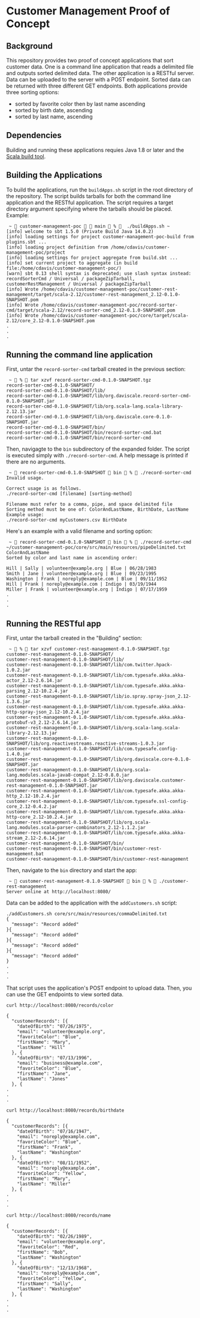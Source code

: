 # Customer Management Proof of Concept

## Background

This repository provides two proof of concept applications that sort customer data. One is a command line application that reads a delimited file and outputs sorted delimited data. The other application is a RESTful server. Data can be uploaded to the server with a POST endpoint. Sorted data can be returned with three different GET endpoints. Both applications provide three sorting options:

- sorted by favorite color then by last name ascending
- sorted by birth date, ascending
- sorted by last name, ascending

## Dependencies

Building and running these applications requies Java 1.8 or later and the [Scala build tool](https://www.scala-sbt.org/).

## Building the Applications

To build the applications, run the `buildApps.sh` script in the root directory of the repository. The script builds tarballs for both the command line application and the RESTful application. The script requires a target directory argument specifying where the tarballs should be placed. Example:

```
 ~  customer-management-poc   main  %   ./buildApps.sh ~
[info] welcome to sbt 1.5.0 (Private Build Java 14.0.2)
[info] loading settings for project customer-management-poc-build from plugins.sbt ...
[info] loading project definition from /home/cdavis/customer-management-poc/project
[info] loading settings for project aggregate from build.sbt ...
[info] set current project to aggregate (in build file:/home/cdavis/customer-management-poc/)
[warn] sbt 0.13 shell syntax is deprecated; use slash syntax instead: recordSorterCmd / Universal / packageZipTarball, customerRestManagement / Universal / packageZipTarball
[info] Wrote /home/cdavis/customer-management-poc/customer-rest-management/target/scala-2.12/customer-rest-management_2.12-0.1.0-SNAPSHOT.pom
[info] Wrote /home/cdavis/customer-management-poc/record-sorter-cmd/target/scala-2.12/record-sorter-cmd_2.12-0.1.0-SNAPSHOT.pom
[info] Wrote /home/cdavis/customer-management-poc/core/target/scala-2.12/core_2.12-0.1.0-SNAPSHOT.pom
.
.
.
```

## Running the command line application

First, untar the `record-sorter-cmd` tarball created in the previous section:

```
 ~  %  tar xzvf record-sorter-cmd-0.1.0-SNAPSHOT.tgz
record-sorter-cmd-0.1.0-SNAPSHOT/
record-sorter-cmd-0.1.0-SNAPSHOT/lib/
record-sorter-cmd-0.1.0-SNAPSHOT/lib/org.daviscale.record-sorter-cmd-0.1.0-SNAPSHOT.jar
record-sorter-cmd-0.1.0-SNAPSHOT/lib/org.scala-lang.scala-library-2.12.13.jar
record-sorter-cmd-0.1.0-SNAPSHOT/lib/org.daviscale.core-0.1.0-SNAPSHOT.jar
record-sorter-cmd-0.1.0-SNAPSHOT/bin/
record-sorter-cmd-0.1.0-SNAPSHOT/bin/record-sorter-cmd.bat
record-sorter-cmd-0.1.0-SNAPSHOT/bin/record-sorter-cmd
```

Then, navigagte to the `bin` subdirectory of the expanded folder. The script is executed simply with `./record-sorter-cmd`. A help message is printed if there are no arguments.

```
 ~  record-sorter-cmd-0.1.0-SNAPSHOT  bin  %  ./record-sorter-cmd
Invalid usage.

Correct usage is as follows.
./record-sorter-cmd [filename] [sorting-method]

Filename must refer to a comma, pipe, and space delimited file
Sorting method must be one of: ColorAndLastName, BirthDate, LastName
Example usage:
./record-sorter-cmd myCustomers.csv BirthDate

```

Here's an example with a valid filename and sorting option:

```
 ~  record-sorter-cmd-0.1.0-SNAPSHOT  bin  %  ./record-sorter-cmd ~/customer-management-poc/core/src/main/resources/pipeDelimited.txt ColorAndLastName
Sorted by color and last name in ascending order:

Hill | Sally | volunteer@example.org | Blue | 06/28/1983
Smith | Jane | volunteer@example.org | Blue | 09/23/1995
Washington | Frank | noreply@example.com | Blue | 09/11/1952
Hill | Frank | noreply@example.com | Indigo | 03/19/1944
Miller | Frank | volunteer@example.org | Indigo | 07/17/1959
.
.
.
```

## Running the RESTful app

First, untar the tarball created in the "Building" section:

```
 ~  %  tar xzvf customer-rest-management-0.1.0-SNAPSHOT.tgz
customer-rest-management-0.1.0-SNAPSHOT/
customer-rest-management-0.1.0-SNAPSHOT/lib/
customer-rest-management-0.1.0-SNAPSHOT/lib/com.twitter.hpack-1.0.2.jar
customer-rest-management-0.1.0-SNAPSHOT/lib/com.typesafe.akka.akka-actor_2.12-2.6.14.jar
customer-rest-management-0.1.0-SNAPSHOT/lib/com.typesafe.akka.akka-parsing_2.12-10.2.4.jar
customer-rest-management-0.1.0-SNAPSHOT/lib/io.spray.spray-json_2.12-1.3.6.jar
customer-rest-management-0.1.0-SNAPSHOT/lib/com.typesafe.akka.akka-http-spray-json_2.12-10.2.4.jar
customer-rest-management-0.1.0-SNAPSHOT/lib/com.typesafe.akka.akka-protobuf-v3_2.12-2.6.14.jar
customer-rest-management-0.1.0-SNAPSHOT/lib/org.scala-lang.scala-library-2.12.13.jar
customer-rest-management-0.1.0-SNAPSHOT/lib/org.reactivestreams.reactive-streams-1.0.3.jar
customer-rest-management-0.1.0-SNAPSHOT/lib/com.typesafe.config-1.4.0.jar
customer-rest-management-0.1.0-SNAPSHOT/lib/org.daviscale.core-0.1.0-SNAPSHOT.jar
customer-rest-management-0.1.0-SNAPSHOT/lib/org.scala-lang.modules.scala-java8-compat_2.12-0.8.0.jar
customer-rest-management-0.1.0-SNAPSHOT/lib/org.daviscale.customer-rest-management-0.1.0-SNAPSHOT.jar
customer-rest-management-0.1.0-SNAPSHOT/lib/com.typesafe.akka.akka-http_2.12-10.2.4.jar
customer-rest-management-0.1.0-SNAPSHOT/lib/com.typesafe.ssl-config-core_2.12-0.4.2.jar
customer-rest-management-0.1.0-SNAPSHOT/lib/com.typesafe.akka.akka-http-core_2.12-10.2.4.jar
customer-rest-management-0.1.0-SNAPSHOT/lib/org.scala-lang.modules.scala-parser-combinators_2.12-1.1.2.jar
customer-rest-management-0.1.0-SNAPSHOT/lib/com.typesafe.akka.akka-stream_2.12-2.6.14.jar
customer-rest-management-0.1.0-SNAPSHOT/bin/
customer-rest-management-0.1.0-SNAPSHOT/bin/customer-rest-management.bat
customer-rest-management-0.1.0-SNAPSHOT/bin/customer-rest-management
```

Then, navigate to the `bin` directory and start the app:

```
 ~  customer-rest-management-0.1.0-SNAPSHOT  bin  %  ./customer-rest-management
Server online at http://localhost:8080/
```

Data can be added to the application with the `addCustomers.sh` script:

```
./addCustomers.sh core/src/main/resources/commaDelimited.txt
{
  "message": "Record added"
}{
  "message": "Record added"
}{
  "message": "Record added"
}{
  "message": "Record added"
}
.
.
.
```

That script uses the application's POST endpoint to upload data. Then, you can use the GET endpoints to view sorted data.

```
curl http://localhost:8080/records/color

{
  "customerRecords": [{
    "dateOfBirth": "07/26/1975",
    "email": "volunteer@example.org",
    "favoriteColor": "Blue",
    "firstName": "Mary",
    "lastName": "Hill"
  }, {
    "dateOfBirth": "07/13/1996",
    "email": "business@example.com",
    "favoriteColor": "Blue",
    "firstName": "Jane",
    "lastName": "Jones"
  }, {
.
.
.
```

```
curl http://localhost:8080/records/birthdate

{
  "customerRecords": [{
    "dateOfBirth": "07/16/1947",
    "email": "noreply@example.com",
    "favoriteColor": "Blue",
    "firstName": "Frank",
    "lastName": "Washington"
  }, {
    "dateOfBirth": "08/11/1952",
    "email": "noreply@example.com",
    "favoriteColor": "Yellow",
    "firstName": "Mary",
    "lastName": "Miller"
  }, {
.
.
.
```

```
curl http://localhost:8080/records/name

{
  "customerRecords": [{
    "dateOfBirth": "02/26/1989",
    "email": "volunteer@example.org",
    "favoriteColor": "Red",
    "firstName": "Bob",
    "lastName": "Washington"
  }, {
    "dateOfBirth": "12/13/1968",
    "email": "noreply@example.com",
    "favoriteColor": "Yellow",
    "firstName": "Sally",
    "lastName": "Washington"
  }, {
.
.
.
```
